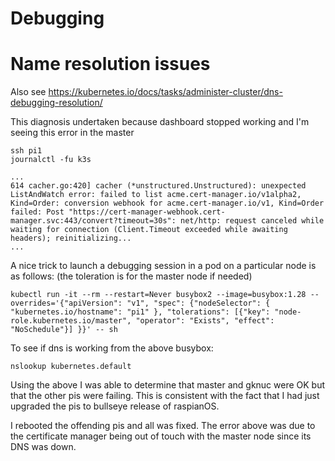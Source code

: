 # Debugging

# Name resolution issues

Also see https://kubernetes.io/docs/tasks/administer-cluster/dns-debugging-resolution/

This diagnosis undertaken because dashboard stopped working and I'm seeing this error
in the master
```
ssh pi1
journalctl -fu k3s

...
614 cacher.go:420] cacher (*unstructured.Unstructured): unexpected ListAndWatch error: failed to list acme.cert-manager.io/v1alpha2, Kind=Order: conversion webhook for acme.cert-manager.io/v1, Kind=Order failed: Post "https://cert-manager-webhook.cert-manager.svc:443/convert?timeout=30s": net/http: request canceled while waiting for connection (Client.Timeout exceeded while awaiting headers); reinitializing...
...

```

A nice trick to launch a debugging session in a pod on a particular node is as follows:
(the toleration is for the master node if needed)
```
kubectl run -it --rm --restart=Never busybox2 --image=busybox:1.28 --overrides='{"apiVersion": "v1", "spec": {"nodeSelector": { "kubernetes.io/hostname": "pi1" }, "tolerations": [{"key": "node-role.kubernetes.io/master", "operator": "Exists", "effect": "NoSchedule"}] }}' -- sh
```

To see if dns is working from the above busybox:
```
nslookup kubernetes.default
```

Using the above I was able to determine that master and gknuc were OK but that
the other pis were failing. This is consistent with the fact that I had just 
upgraded the pis to bullseye release of raspianOS.

I rebooted the offending pis and all was fixed. The error above was due to 
the certificate manager being out of touch with the master node since its DNS
was down.

